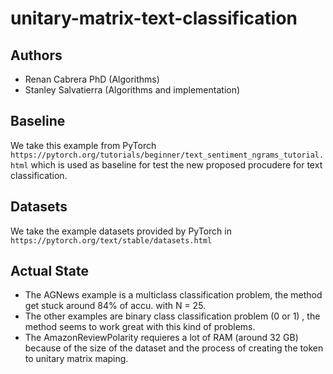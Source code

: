 # unitary-matrix-text-classification


## Authors
* Renan Cabrera PhD (Algorithms)
* Stanley Salvatierra (Algorithms and implementation)


## Baseline

We take this example from PyTorch `https://pytorch.org/tutorials/beginner/text_sentiment_ngrams_tutorial.html` which is used as baseline for test the new proposed procudere for text classification.

## Datasets 

We take the example datasets provided by PyTorch in `https://pytorch.org/text/stable/datasets.html`

## Actual State

* The AGNews example is a multiclass classification problem, the method get stuck around 84% of accu. with N = 25.
* The other examples are binary class classification problem (0 or 1) , the method seems to work great with this kind of problems.
* The AmazonReviewPolarity requieres a lot of RAM (around 32 GB) because of the size of the dataset and the process of creating the token to unitary matrix maping. 
